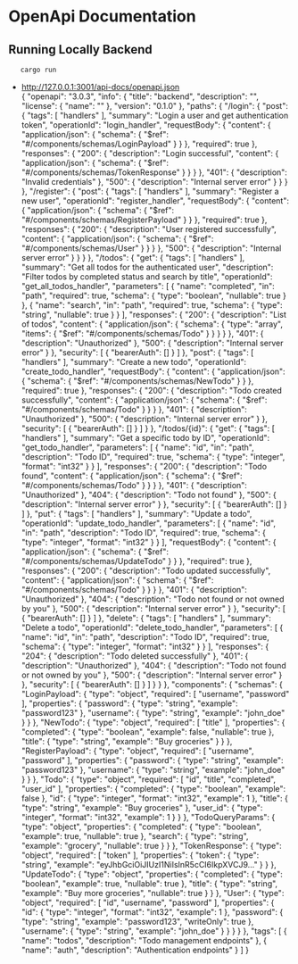 # OpenApi Documentation
## Running Locally Backend
```bash
   cargo run
   ```
- http://127.0.0.1:3001/api-docs/openapi.json  
{
  "openapi": "3.0.3",
  "info": {
    "title": "backend",
    "description": "",
    "license": {
      "name": ""
    },
    "version": "0.1.0"
  },
  "paths": {
    "/login": {
      "post": {
        "tags": [
          "handlers"
        ],
        "summary": "Login a user and get authentication token",
        "operationId": "login_handler",
        "requestBody": {
          "content": {
            "application/json": {
              "schema": {
                "$ref": "#/components/schemas/LoginPayload"
              }
            }
          },
          "required": true
        },
        "responses": {
          "200": {
            "description": "Login successful",
            "content": {
              "application/json": {
                "schema": {
                  "$ref": "#/components/schemas/TokenResponse"
                }
              }
            }
          },
          "401": {
            "description": "Invalid credentials"
          },
          "500": {
            "description": "Internal server error"
          }
        }
      }
    },
    "/register": {
      "post": {
        "tags": [
          "handlers"
        ],
        "summary": "Register a new user",
        "operationId": "register_handler",
        "requestBody": {
          "content": {
            "application/json": {
              "schema": {
                "$ref": "#/components/schemas/RegisterPayload"
              }
            }
          },
          "required": true
        },
        "responses": {
          "200": {
            "description": "User registered successfully",
            "content": {
              "application/json": {
                "schema": {
                  "$ref": "#/components/schemas/User"
                }
              }
            }
          },
          "500": {
            "description": "Internal server error"
          }
        }
      }
    },
    "/todos": {
      "get": {
        "tags": [
          "handlers"
        ],
        "summary": "Get all todos for the authenticated user",
        "description": "Filter todos by completed status and search by title",
        "operationId": "get_all_todos_handler",
        "parameters": [
          {
            "name": "completed",
            "in": "path",
            "required": true,
            "schema": {
              "type": "boolean",
              "nullable": true
            }
          },
          {
            "name": "search",
            "in": "path",
            "required": true,
            "schema": {
              "type": "string",
              "nullable": true
            }
          }
        ],
        "responses": {
          "200": {
            "description": "List of todos",
            "content": {
              "application/json": {
                "schema": {
                  "type": "array",
                  "items": {
                    "$ref": "#/components/schemas/Todo"
                  }
                }
              }
            }
          },
          "401": {
            "description": "Unauthorized"
          },
          "500": {
            "description": "Internal server error"
          }
        },
        "security": [
          {
            "bearerAuth": []
          }
        ]
      },
      "post": {
        "tags": [
          "handlers"
        ],
        "summary": "Create a new todo",
        "operationId": "create_todo_handler",
        "requestBody": {
          "content": {
            "application/json": {
              "schema": {
                "$ref": "#/components/schemas/NewTodo"
              }
            }
          },
          "required": true
        },
        "responses": {
          "200": {
            "description": "Todo created successfully",
            "content": {
              "application/json": {
                "schema": {
                  "$ref": "#/components/schemas/Todo"
                }
              }
            }
          },
          "401": {
            "description": "Unauthorized"
          },
          "500": {
            "description": "Internal server error"
          }
        },
        "security": [
          {
            "bearerAuth": []
          }
        ]
      }
    },
    "/todos/{id}": {
      "get": {
        "tags": [
          "handlers"
        ],
        "summary": "Get a specific todo by ID",
        "operationId": "get_todo_handler",
        "parameters": [
          {
            "name": "id",
            "in": "path",
            "description": "Todo ID",
            "required": true,
            "schema": {
              "type": "integer",
              "format": "int32"
            }
          }
        ],
        "responses": {
          "200": {
            "description": "Todo found",
            "content": {
              "application/json": {
                "schema": {
                  "$ref": "#/components/schemas/Todo"
                }
              }
            }
          },
          "401": {
            "description": "Unauthorized"
          },
          "404": {
            "description": "Todo not found"
          },
          "500": {
            "description": "Internal server error"
          }
        },
        "security": [
          {
            "bearerAuth": []
          }
        ]
      },
      "put": {
        "tags": [
          "handlers"
        ],
        "summary": "Update a todo",
        "operationId": "update_todo_handler",
        "parameters": [
          {
            "name": "id",
            "in": "path",
            "description": "Todo ID",
            "required": true,
            "schema": {
              "type": "integer",
              "format": "int32"
            }
          }
        ],
        "requestBody": {
          "content": {
            "application/json": {
              "schema": {
                "$ref": "#/components/schemas/UpdateTodo"
              }
            }
          },
          "required": true
        },
        "responses": {
          "200": {
            "description": "Todo updated successfully",
            "content": {
              "application/json": {
                "schema": {
                  "$ref": "#/components/schemas/Todo"
                }
              }
            }
          },
          "401": {
            "description": "Unauthorized"
          },
          "404": {
            "description": "Todo not found or not owned by you"
          },
          "500": {
            "description": "Internal server error"
          }
        },
        "security": [
          {
            "bearerAuth": []
          }
        ]
      },
      "delete": {
        "tags": [
          "handlers"
        ],
        "summary": "Delete a todo",
        "operationId": "delete_todo_handler",
        "parameters": [
          {
            "name": "id",
            "in": "path",
            "description": "Todo ID",
            "required": true,
            "schema": {
              "type": "integer",
              "format": "int32"
            }
          }
        ],
        "responses": {
          "204": {
            "description": "Todo deleted successfully"
          },
          "401": {
            "description": "Unauthorized"
          },
          "404": {
            "description": "Todo not found or not owned by you"
          },
          "500": {
            "description": "Internal server error"
          }
        },
        "security": [
          {
            "bearerAuth": []
          }
        ]
      }
    }
  },
  "components": {
    "schemas": {
      "LoginPayload": {
        "type": "object",
        "required": [
          "username",
          "password"
        ],
        "properties": {
          "password": {
            "type": "string",
            "example": "password123"
          },
          "username": {
            "type": "string",
            "example": "john_doe"
          }
        }
      },
      "NewTodo": {
        "type": "object",
        "required": [
          "title"
        ],
        "properties": {
          "completed": {
            "type": "boolean",
            "example": false,
            "nullable": true
          },
          "title": {
            "type": "string",
            "example": "Buy groceries"
          }
        }
      },
      "RegisterPayload": {
        "type": "object",
        "required": [
          "username",
          "password"
        ],
        "properties": {
          "password": {
            "type": "string",
            "example": "password123"
          },
          "username": {
            "type": "string",
            "example": "john_doe"
          }
        }
      },
      "Todo": {
        "type": "object",
        "required": [
          "id",
          "title",
          "completed",
          "user_id"
        ],
        "properties": {
          "completed": {
            "type": "boolean",
            "example": false
          },
          "id": {
            "type": "integer",
            "format": "int32",
            "example": 1
          },
          "title": {
            "type": "string",
            "example": "Buy groceries"
          },
          "user_id": {
            "type": "integer",
            "format": "int32",
            "example": 1
          }
        }
      },
      "TodoQueryParams": {
        "type": "object",
        "properties": {
          "completed": {
            "type": "boolean",
            "example": true,
            "nullable": true
          },
          "search": {
            "type": "string",
            "example": "grocery",
            "nullable": true
          }
        }
      },
      "TokenResponse": {
        "type": "object",
        "required": [
          "token"
        ],
        "properties": {
          "token": {
            "type": "string",
            "example": "eyJhbGciOiJIUzI1NiIsInR5cCI6IkpXVCJ9..."
          }
        }
      },
      "UpdateTodo": {
        "type": "object",
        "properties": {
          "completed": {
            "type": "boolean",
            "example": true,
            "nullable": true
          },
          "title": {
            "type": "string",
            "example": "Buy more groceries",
            "nullable": true
          }
        }
      },
      "User": {
        "type": "object",
        "required": [
          "id",
          "username",
          "password"
        ],
        "properties": {
          "id": {
            "type": "integer",
            "format": "int32",
            "example": 1
          },
          "password": {
            "type": "string",
            "example": "password123",
            "writeOnly": true
          },
          "username": {
            "type": "string",
            "example": "john_doe"
          }
        }
      }
    }
  },
  "tags": [
    {
      "name": "todos",
      "description": "Todo management endpoints"
    },
    {
      "name": "auth",
      "description": "Authentication endpoints"
    }
  ]
}

